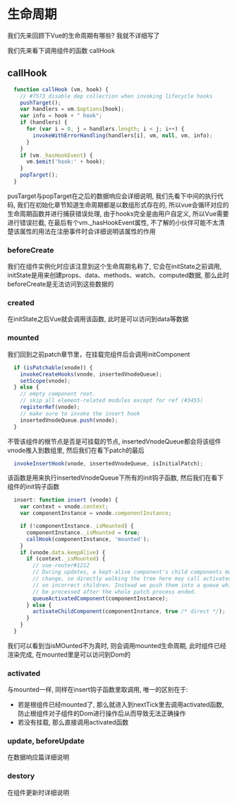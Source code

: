# 生命周期
我们先来回顾下Vue的生命周期有哪些? 我就不详细写了

我们先来看下调用组件的函数 <font-bold>callHook</font-bold>
## callHook
```js
  function callHook (vm, hook) {
    // #7573 disable dep collection when invoking lifecycle hooks
    pushTarget();
    var handlers = vm.$options[hook];
    var info = hook + " hook";
    if (handlers) {
      for (var i = 0, j = handlers.length; i < j; i++) {
        invokeWithErrorHandling(handlers[i], vm, null, vm, info);
      }
    }
    if (vm._hasHookEvent) {
      vm.$emit('hook:' + hook);
    }
    popTarget();
  }
```
pusTarget与popTarget在之后的数据响应会详细说明, 我们先看下中间的执行代码, 我们在初始化章节知道生命周期都是以数组形式存在的, 所以vue会循环对应的生命周期函数并进行捕获错误处理, 由于hooks完全是由用户自定义, 所以Vue需要进行错误拦截, 在最后有个vm._hasHookEvent属性, 不了解的小伙伴可能不太清楚该属性的用法<font-bold>在注册事件时会详细说明该属性的作用</font-bold>
### beforeCreate
我们在组件实例化时应该注意到这个生命周期名称了, 它会在initState之前调用, initState是用来创建props、data、methods、watch、computed数据, 那么此时beforeCreate是无法访问到这些数据的

### created
在initState之后Vue就会调用该函数, 此时是可以访问到data等数据

### mounted
我们回到之前patch章节里，在挂载完组件后会调用initComponent
```js
  if (isPatchable(vnode)) {
    invokeCreateHooks(vnode, insertedVnodeQueue);
    setScope(vnode);
  } else {
    // empty component root.
    // skip all element-related modules except for ref (#3455)
    registerRef(vnode);
    // make sure to invoke the insert hook
    insertedVnodeQueue.push(vnode);
  }
```
不管该组件的根节点是否是可挂载的节点, insertedVnodeQueue都会将该组件vnode推入到数组里, 然后我们在看下patch的最后
```js
  invokeInsertHook(vnode, insertedVnodeQueue, isInitialPatch);
```
该函数是用来执行insertedVnodeQueue下所有的init钩子函数, 然后我们在看下组件的init钩子函数
```js
  insert: function insert (vnode) {
    var context = vnode.context;
    var componentInstance = vnode.componentInstance;

    if (!componentInstance._isMounted) {
      componentInstance._isMounted = true;
      callHook(componentInstance, 'mounted');
    }
    if (vnode.data.keepAlive) {
      if (context._isMounted) {
        // vue-router#1212
        // During updates, a kept-alive component's child components may
        // change, so directly walking the tree here may call activated hooks
        // on incorrect children. Instead we push them into a queue which will
        // be processed after the whole patch process ended.
        queueActivatedComponent(componentInstance);
      } else {
        activateChildComponent(componentInstance, true /* direct */);
      }
    }
  }
```
我们可以看到当isMOunted不为真时, 则会调用mounted生命周期, 此时组件已经渲染完成, 在mounted里是可以访问到Dom的

### activated
与mounted一样, 同样在insert钩子函数里取调用, 唯一的区别在于:
- 若是根组件已经mounted了, 那么就进入到nextTick里去调用activated函数, 防止根组件对子组件的Dom进行操作后从而导致无法正确操作
- 若没有挂载, 那么直接调用activated函数

### update, beforeUpdate
在数据响应篇详细说明

### destory
在组件更新时详细说明

